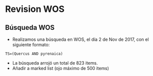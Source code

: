 # Revision WOS

## Búsqueda WOS 
* Realizamos una búsqueda en WOS, el día 2 de Nov de 2017, con el siguiente formato: 

```
TS=(Quercus AND pyrenaica) 
```

* La búsqueda arrojó un total de 823 items. 
* Añadir a marked list (ojo máximo de 500 items)

